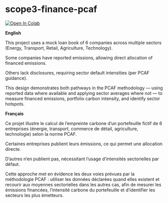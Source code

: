 # scope3-finance-pcaf
[![Open In Colab](https://colab.research.google.com/assets/colab-badge.svg)](https://colab.research.google.com/github/sgichuki/scope3-finance-pcaf/blob/main/loan_book.ipynb)

**English**

This project uses a mock loan book of 6 companies across multiple sectors (Energy, Transport, Retail, Agriculture, Technology).

Some companies have reported emissions, allowing direct allocation of financed emissions.

Others lack disclosures, requiring sector default intensities (per PCAF guidance).

This design demonstrates both pathways in the PCAF methodology — using reported data where available and applying sector averages where not — to measure financed emissions, portfolio carbon intensity, and identify sector hotspots.

**Français**

Ce projet illustre le calcul de l’empreinte carbone d’un portefeuille fictif de 6 entreprises (énergie, transport, commerce de détail, agriculture, technologie) selon la norme PCAF.

Certaines entreprises publient leurs émissions, ce qui permet une allocation directe.

D’autres n’en publient pas, nécessitant l’usage d’intensités sectorielles par défaut.

Cette approche met en évidence les deux voies prévues par la méthodologie PCAF : utiliser les données déclarées quand elles existent et recourir aux moyennes sectorielles dans les autres cas, afin de mesurer les émissions financées, l’intensité carbone du portefeuille et d’identifier les secteurs les plus émetteurs.



